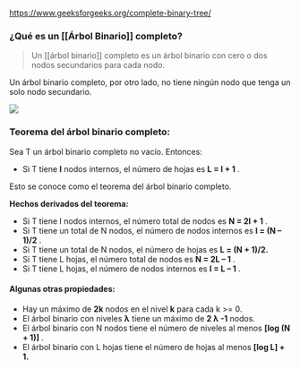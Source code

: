 https://www.geeksforgeeks.org/complete-binary-tree/

### ¿Qué es un [[Árbol Binario]] completo?

> Un [[árbol binario]] completo es un árbol binario con cero o dos nodos secundarios para cada nodo. 

Un árbol binario completo, por otro lado, no tiene ningún nodo que tenga un solo nodo secundario.

![](https://media.geeksforgeeks.org/wp-content/uploads/20221229135813/full.png)

### Teorema del árbol binario completo:

Sea T un árbol binario completo no vacío. Entonces:

- Si T tiene **I** nodos internos, el número de hojas es **L = I + 1** .

Esto se conoce como el teorema del árbol binario completo.

**Hechos derivados del teorema:**

- Si T tiene I nodos internos, el número total de nodos es **N = 2I + 1** .
- Si T tiene un total de N nodos, el número de nodos internos es **I = (N – 1)/2** .
- Si T tiene un total de N nodos, el número de hojas es **L = (N + 1)/2.**
- Si T tiene L hojas, el número total de nodos es **N = 2L – 1** .
- Si T tiene L hojas, el número de nodos internos es **I = L – 1** . 

#### Algunas otras propiedades:

- Hay un máximo de **2k** nodos en el nivel **k** para cada k >= 0.
- El árbol binario con niveles **λ** tiene un máximo de **2 λ -1** nodos.
- El árbol binario con N nodos tiene el número de niveles al menos **[log (N + 1)]** .
- El árbol binario con L hojas tiene el número de hojas al menos **[log L] + 1.**